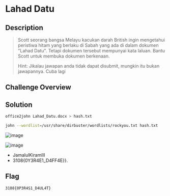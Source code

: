 # Lahad Datu

## Description
> Scott seorang bangsa Melayu kacukan darah British ingin mengetahui peristiwa hitam yang berlaku di Sabah yang ada di dalam dokumen "Lahad Datu". Tetapi dokumen tersebut mempunyai kata laluan. Bantu Scott untuk membuka dokumen berkenaan.
>
> Hint:
> Jikalau jawapan anda tidak dapat disubmit, mungkin itu bukan jawapannya. Cuba lagi

## Challenge Overview
## Solution
```bash
office2john Lahad_Datu.docx > hash.txt
```
```bash
john --wordlist=/usr/share/dirbuster/wordlists/rockyou.txt hash.txt
```
![image](https://github.com/user-attachments/assets/86e190d3-1724-4b16-9f1b-2186b2b26890)

![image](https://github.com/user-attachments/assets/84bbbe34-1883-430a-b816-8a9b28b4bb87)

- JamalulKiramIII
- 3108{0Y3R4E1_D4FF4E}}.
## Flag
```
3108{0P3R4S1_D4UL4T}
```
